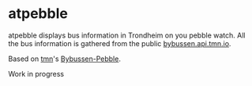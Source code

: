 atpebble
===================

atpebble displays bus information in Trondheim  on you pebble watch. 
All the bus information is gathered from the public [bybussen.api.tmn.io](http://bybussen.api.tmn.io).

Based on [tmn](https://github.com/tmn/)'s [Bybussen-Pebble](https://github.com/tmn/Bybussen-Pebble/).


Work in progress
